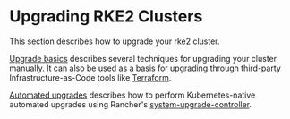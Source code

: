 # Upgrading RKE2 Clusters



This section describes how to upgrade your rke2 cluster.

[Upgrade basics](basic_upgrade.md) describes several techniques for upgrading your cluster manually. It can also be used as a basis for upgrading through third-party Infrastructure-as-Code tools like [Terraform](https://www.terraform.io/).

[Automated upgrades](automated_upgrade.md) describes how to perform Kubernetes-native automated upgrades using Rancher's [system-upgrade-controller](https://github.com/rancher/system-upgrade-controller).
